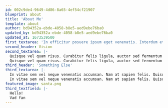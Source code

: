 ```yaml
---
id: 002c9de4-9649-4d86-8a65-4ef54cf21907
blueprint: about
title: 'About Me'
template: about
author: bd94352a-ebde-4058-b8e5-aed9ebe76ba0
updated_by: bd94352a-ebde-4058-b8e5-aed9ebe76ba0
updated_at: 1673539500
first_textarea: 'In efficitur posuere ipsum eget venenatis. Interdum et malesuada fames ac ante ipsum primis in faucibus. Sed ultrices lacus vitae metus lacinia ullamcorper. In efficitur posuere ipsum eget venenatis. Interdum et malesuada fames ac ante ipsum primis in faucibus. Sed ultrices lacus vitae metus lacinia ullamcorper. In efficitur posuere ipsum eget venenatis. Interdum et malesuada fames ac ante ipsum primis in faucibus. Sed ultrices lacus vitae metus lacinia ullamcorper. In efficitur posuere ipsum eget venenatis. Interdum et malesuada fames ac ante ipsum primis in faucibus. Sed ultrices lacus vitae metus lacinia ullamcorper.'
second_header: Vision
second_textarea: |-
  Quisque vel quam risus. Curabitur felis ligula, auctor sed fermentum eu, pellentesque in libero. Integer tempus justo sed egestas malesuada. Quisque vel quam risus. Curabitur felis ligula, auctor sed fermentum eu, pellentesque in libero. Integer tempus justo sed egestas malesuada.
  Quisque vel quam risus. Curabitur felis ligula, auctor sed fermentum eu, pellentesque in libero. Integer tempus justo sed egestas malesuada.
third_header: 'Something Else'
third_textarea: |-
  In vitae sem vel neque venenatis accumsan. Nam at sapien felis. Quisque enim nibh, varius sit amet ligula at, tempor imperdiet velit.
  In vitae sem vel neque venenatis accumsan. Nam at sapien felis. Quisque enim nibh, varius sit amet ligula at, tempor imperdiet velit.
featured_image: santa.png
third_textfield: |-
  Hello!
  Vad fan
---
```

